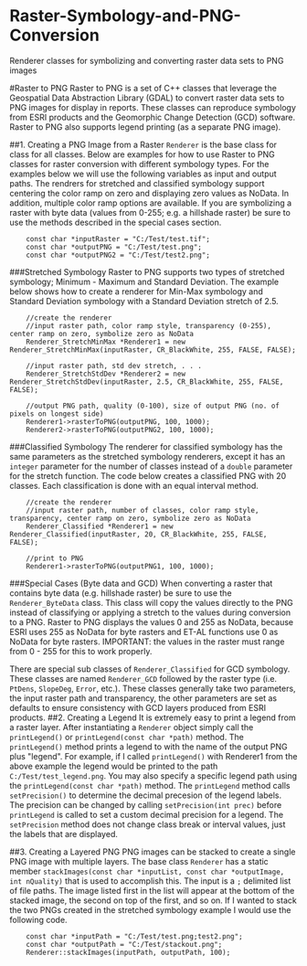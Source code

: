 # Raster-Symbology-and-PNG-Conversion
Renderer classes for symbolizing and converting raster data sets to PNG images

#Raster to PNG
Raster to PNG is a set of C++ classes that leverage the Geospatial Data Abstraction Library (GDAL) to convert raster data sets to PNG images for display in reports. These classes can reproduce symbology from ESRI products and the Geomorphic Change Detection (GCD) software. Raster to PNG also supports legend printing (as a separate PNG image).

##1. Creating a PNG Image from a Raster
`Renderer` is the base class for class for all classes. Below are examples for how to use Raster to PNG classes for raster conversion with different symbology types. For the examples below we will use the following variables as input and output paths. The rendrers for stretched and classified symbology support centering the color ramp on zero and displaying zero values as NoData. In addition, multiple color ramp options are available. If you are symbolizing a raster with byte data (values from 0-255; e.g. a hillshade raster) be sure to use the methods described in the special cases section.

        const char *inputRaster = "C:/Test/test.tif";
        const char *outputPNG = "C:/Test/test.png";
        const char *outputPNG2 = "C:/Test/test2.png";
 
###Stretched Symbology
Raster to PNG supports two types of stretched symbology; Minimum - Maximum and Standard Deviation. The example below shows how to create a renderer for Min-Max symbology and Standard Deviation symbology with a Standard Deviation stretch of 2.5.

        //create the renderer
        //input raster path, color ramp style, transparency (0-255), center ramp on zero, symbolize zero as NoData
        Renderer_StretchMinMax *Renderer1 = new Renderer_StretchMinMax(inputRaster, CR_BlackWhite, 255, FALSE, FALSE);

        //input raster path, std dev stretch, . . . 
        Renderer_StretchStdDev *Renderer2 = new Renderer_StretchStdDev(inputRaster, 2.5, CR_BlackWhite, 255, FALSE, FALSE);

        //output PNG path, quality (0-100), size of output PNG (no. of pixels on longest side)
        Renderer1->rasterToPNG(outputPNG, 100, 1000);
        Renderer2->rasterToPNG(outputPNG2, 100, 1000);
   
###Classified Symbology
The renderer for classified symbology has the same parameters as the stretched symbology renderers, except it has an `integer` parameter for the number of classes instead of a `double` parameter for the stretch function. The code below creates a classified PNG with 20 classes. Each classification is done with an equal interval method.

        //create the renderer
        //input raster path, number of classes, color ramp style, transparency, center ramp on zero, symbolize zero as NoData
        Renderer_Classified *Renderer1 = new Renderer_Classified(inputRaster, 20, CR_BlackWhite, 255, FALSE, FALSE);

        //print to PNG
        Renderer1->rasterToPNG(outputPNG1, 100, 1000);

###Special Cases (Byte data and GCD)
When converting a raster that contains byte data (e.g. hillshade raster) be sure to use the `Renderer_ByteData` class. This class will copy the values directly to the PNG instead of classifying or applying a stretch to the values during conversion to a PNG. Raster to PNG displays the values 0 and 255 as NoData, because ESRI uses 255 as NoData for byte rasters and ET-AL functions use 0 as NoData for byte rasters. IMPORTANT: the values in the raster must range from 0 - 255 for this to work properly.

There are special sub classes of `Renderer_Classified` for GCD symbology. These classes are named `Renderer_GCD` followed by the raster type (i.e. `PtDens`, `SlopeDeg`, `Error`, etc.). These classes generally take two parameters, the input raster path and transparency, the other parameters are set as defaults to ensure consistency with GCD layers produced from ESRI products.
##2. Creating a Legend
It is extremely easy to print a legend from a raster layer. After instantiating a `Renderer` object simply call the `printLegend()` or `printLegend(const char *path)` method. The `printLegend()` method prints a legend to with the name of the output PNG plus "legend". For example, if I called `printLegend()` with Renderer1 from the above example the legend would be printed to the path `C:/Test/test_legend.png`. You may also specify a specific legend path using the `printLegend(const char *path)` method. The `printLegend` method calls `setPrecision()` to determine the decimal precesion of the legend labels. The precision can be changed by calling `setPrecision(int prec)` before `printLegend` is called to set a custom decimal precision for a legend. The `setPrecision` method does not change class break or interval values, just the labels that are displayed.

##3. Creating a Layered PNG
PNG images can be stacked to create a single PNG image with multiple layers. The base class `Renderer` has a static member `stackImages(const char *inputList, const char *outputImage, int nQuality)` that is used to accomplish this. The input is a `;` delimited list of file paths. The image listed first in the list will appear at the bottom of the stacked image, the second on top of the first, and so on. If I wanted to stack the two PNGs created in the stretched symbology example I would use the following code.

        const char *inputPath = "C:/Test/test.png;test2.png";
        const char *outputPath = "C:/Test/stackout.png";
        Renderer::stackImages(inputPath, outputPath, 100);
